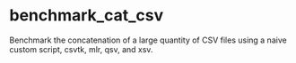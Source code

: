 # benchmark_cat_csv

Benchmark the concatenation of a large quantity of CSV files using a naive custom script, csvtk, mlr, qsv, and xsv.
